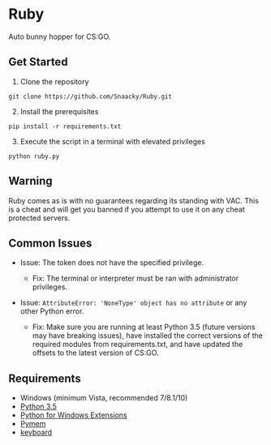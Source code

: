 # Ruby
Auto bunny hopper for CS:GO.

## Get Started
1. Clone the repository
```
git clone https://github.com/Snaacky/Ruby.git
```

2. Install the prerequisites
```
pip install -r requirements.txt
```

3. Execute the script in a terminal with elevated privileges 
```
python ruby.py
```

## Warning
Ruby comes as is with no guarantees regarding its standing with VAC. This is a cheat and will get you banned if you attempt to use it on any cheat protected servers.

## Common Issues
* Issue: The token does not have the specified privilege.
    * Fix: The terminal or interpreter must be ran with administrator privileges.

* Issue: `AttributeError: 'NoneType' object has no attribute` or any other Python error.
    * Fix: Make sure you are running at least Python 3.5 (future versions may have breaking issues), have installed the correct versions of the required modules from requirements.txt, and have updated the offsets to the latest version of CS:GO.


## Requirements
* Windows (minimum Vista, recommended 7/8.1/10)
* [Python 3.5](https://www.python.org/downloads/)
* [Python for Windows Extensions](https://github.com/mhammond/pywin32)
* [Pymem](https://github.com/srounet/Pymem)
* [keyboard](https://github.com/boppreh/keyboard)
